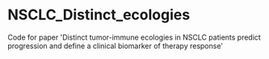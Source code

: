 # NSCLC_Distinct_ecologies
Code for paper 'Distinct tumor-immune ecologies in NSCLC patients predict progression and define a clinical biomarker of therapy response'
